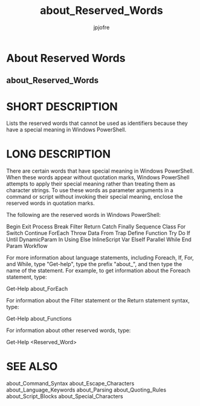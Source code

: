 ﻿---
title: about_Reserved_Words
description: 
keywords: powershell, cmdlet
author: jpjofre
manager: carolz
ms.date: 2016-09-20
ms.topic: reference
ms.prod: powershell
ms.technology: powershell
title: about_Reserved_Words
ms.custom: na
ms.reviewer: na
ms.suite: na
ms.tgt_pltfrm: na
ms.topic: article
---
# About Reserved Words
## about_Reserved_Words

# SHORT DESCRIPTION

Lists the reserved words that cannot be used as identifiers because they
have a special meaning in Windows PowerShell.

# LONG DESCRIPTION

There are certain words that have special meaning in Windows PowerShell.
When these words appear without quotation marks, Windows PowerShell
attempts to apply their special meaning rather than treating them as
character strings. To use these words as parameter arguments in a command
or script without invoking their special meaning, enclose the reserved
words in quotation marks.

The following are the reserved words in Windows PowerShell:

Begin              Exit               Process
Break              Filter             Return
Catch              Finally            Sequence
Class              For                Switch
Continue           ForEach            Throw
Data               From               Trap
Define             Function           Try
Do                 If                 Until
DynamicParam       In                 Using
Else               InlineScript       Var
ElseIf             Parallel           While
End                Param              Workflow

For more information about language statements, including Foreach, If,
For, and While, type "Get-help", type the prefix "about_", and then type
the name of the statement. For example, to get information about the
Foreach statement, type:

Get-Help about_ForEach

For information about the Filter statement or the Return statement
syntax, type:

Get-Help about_Functions

For information about other reserved words, type:

Get-Help <Reserved_Word>

# SEE ALSO

about_Command_Syntax
about_Escape_Characters
about_Language_Keywords
about_Parsing
about_Quoting_Rules
about_Script_Blocks
about_Special_Characters


